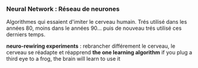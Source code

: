 ### Neural Network : Réseau de neurones

Algorithmes qui essaient d'imiter le cerveau humain.
Trés utilisé dans les années 80, moins dans le années 90... puis de nouveau trés utilisé ces derniers temps.

**neuro-rewiring experiments** : rebrancher différement le cerveau, le cerveau se réadapte et réapprend
**the one learning algorithm** 
if you plug a third eye to a frog, the brain will learn to use it 
